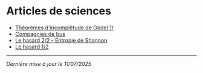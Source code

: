 # Articles de sciences
- [Théorèmes d'incomplétude de Gödel 1/](godel.md)
- [Compagnies de bus](mail_bus.md)
- [Le hasard 2/2 - Entropie de Shannon](entropie-shannon.md)
- [Le hasard 1/2](hasard.md)

---

*Dernière mise à jour le 11/07/2025*
